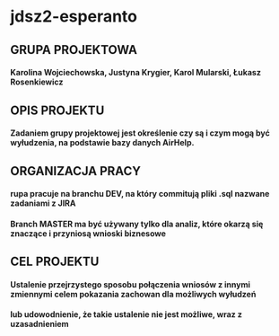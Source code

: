 # jdsz2-esperanto

## GRUPA PROJEKTOWA

#### Karolina Wojciechowska, Justyna Krygier, Karol Mularski, Łukasz Rosenkiewicz

## OPIS PROJEKTU

#### Zadaniem grupy projektowej jest określenie czy są i czym mogą być wyłudzenia, na podstawie bazy danych AirHelp. 

## ORGANIZACJA PRACY

#### rupa pracuje na branchu DEV, na który commitują pliki .sql nazwane zadaniami z JIRA
#### Branch MASTER ma być używany tylko dla analiz, które okarzą się znaczące i przyniosą wnioski biznesowe

## CEL PROJEKTU

#### Ustalenie przejrzystego sposobu połączenia wniosów z innymi zmiennymi celem pokazania zachowan dla możliwych wyłudzeń 
#### lub udowodnienie, że takie ustalenie nie jest możliwe, wraz z uzasadnieniem
